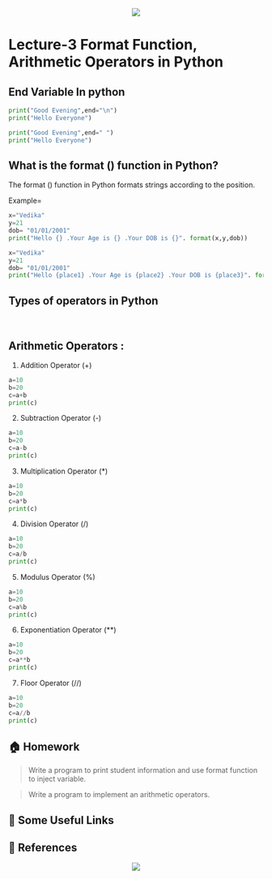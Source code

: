 <!-- HEADER -->
<p align="center">
  <img  src="./../assets/header.png?" />
</p>

# Lecture-3 Format Function, Arithmetic Operators in Python

## End Variable In python

```python
print("Good Evening",end="\n")
print("Hello Everyone")
```
```python
print("Good Evening",end=" ")
print("Hello Everyone")
```
## What is the format () function in Python?
The format () function in Python formats strings according to the position. 

Example=

```python
x="Vedika"
y=21
dob= "01/01/2001"
print("Hello {} .Your Age is {} .Your DOB is {}". format(x,y,dob))
```

```python
x="Vedika"
y=21
dob= "01/01/2001"
print("Hello {place1} .Your Age is {place2} .Your DOB is {place3}". format(place3=dob,place2=y,place1=x))
```

## Types of operators in Python
<br>

## Arithmetic Operators :
1. Addition Operator (+)

```python
a=10
b=20
c=a+b
print(c)
```
2. Subtraction Operator (-)

```python
a=10
b=20
c=a-b
print(c)
```
3. Multiplication Operator (*)

```python
a=10
b=20
c=a*b
print(c)
```
4. Division Operator (/)

```python
a=10
b=20
c=a/b
print(c)
```
5. Modulus Operator (%)

```python
a=10
b=20
c=a%b
print(c)
```
6. Exponentiation Operator (**)

```python
a=10
b=20
c=a**b
print(c)
```
7. Floor Operator (//)

```python
a=10
b=20
c=a//b
print(c)
```
## 🏠 Homework

> Write a program to print student information and use format function to inject variable.

> Write a program to implement an arithmetic operators.

## 🔗 Some Useful Links

## 📖 References

<!-- FOOTER -->
<p align="center">
  <img  src="./../assets/footer.png" />
</p>
